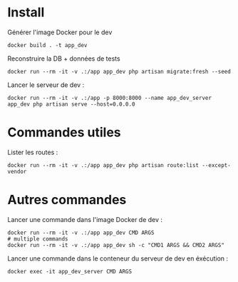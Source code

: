 # Install

Générer l'image Docker pour le dev

    docker build . -t app_dev

Reconstruire la DB + données de tests

    docker run --rm -it -v .:/app app_dev php artisan migrate:fresh --seed
    
Lancer le serveur de dev :

    docker run --rm -it -v .:/app -p 8000:8000 --name app_dev_server app_dev php artisan serve --host=0.0.0.0 


# Commandes utiles

Lister les routes :

    docker run --rm -it -v .:/app app_dev php artisan route:list --except-vendor


# Autres commandes

Lancer une commande dans l'image Docker de dev :

    docker run --rm -it -v .:/app app_dev CMD ARGS
    # multiple commands
    docker run --rm -it -v .:/app app_dev sh -c "CMD1 ARGS && CMD2 ARGS"

Lancer une commande dans le conteneur du serveur de dev en éxécution :

    docker exec -it app_dev_server CMD ARGS

